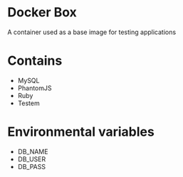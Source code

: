 # Docker Box

A container used as a base image for testing applications

# Contains

* MySQL
* PhantomJS
* Ruby
* Testem

# Environmental variables

* DB_NAME
* DB_USER
* DB_PASS

